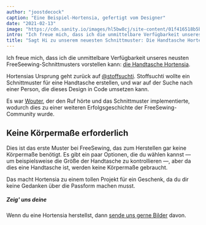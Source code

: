```yaml
---
author: "joostdecock"
caption: "Eine Beispiel-Hortensia, gefertigt vom Designer"
date: "2021-02-13"
image: "https://cdn.sanity.io/images/hl5bw8cj/site-content/01f416518b5bf8fb75dcc8ae3ab2691d5532dd65-2000x1500.jpg"
intro: "Ich freue mich, dass ich die unmittelbare Verfügbarkeit unseres neusten FreeSeewing-Schnittmusters vorstellen kann: die Handtasche Hortensia ."
title: "Sagt Hi zu unserem neuesten Schnittmuster: Die Handtasche Hortensia"
---
```



Ich freue mich, dass ich die unmittelbare Verfügbarkeit unseres neusten FreeSeewing-Schnittmusters vorstellen kann: [die Handtasche Hortensia](/designs/hortensia/).

Hortensias Ursprung geht zurück auf [@stoffsuchti](https://twitter.com/stoffsuchti). Stoffsuchti wollte ein Schnittmuster für eine Handtasche erstellen, und war auf der Suche nach einer Person, die dieses Design in Code umsetzen kann.

Es war [Wouter](https://github.com/woutervdub), der den Ruf hörte und das Schnittmuster implementierte, wodurch dies zu einer weiteren Erfolgsgeschichte der FreeSewing-Community wurde.

## Keine Körpermaße erforderlich

Dies ist das erste Muster bei FreeSewing, das zum Herstellen gar keine Körpermaße benötigt. Es gibt ein paar Optionen, die du wählen kannst — um beispielsweise die Größe der Handtasche zu kontrollieren —, aber da dies eine Handtasche ist, werden keine Körpermaße gebraucht.

Das macht Hortensia zu einem tollen Projekt für ein Geschenk, da du dir keine Gedanken über die Passform machen musst.

<Tip>

##### Zeig' uns deine

Wenn du eine Hortensia herstellst, dann [sende uns gerne Bilder](https://discord.freesewing.org/) davon.

</Tip>


